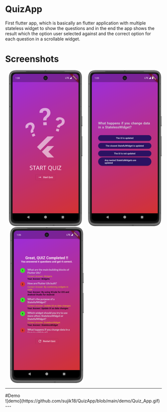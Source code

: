 # QuizApp
First flutter app, which is basically an flutter application with multiple stateless widget to show the questions and in the end the app shows the result which the option user selected against and the correct option for each question in a scrollable widget.

# Screenshots
&nbsp; &nbsp;<img src="demo/quiz_1.png" height="500"> &nbsp; &nbsp; <img src="demo/quiz_2.png" height="500">&nbsp; &nbsp; <img src="demo/quiz_3.png" height="500">
<hr>
#Demo
<br>
![demo](https://github.com/sujik18/QuizApp/blob/main/demo/Quiz_App.gif)
---
